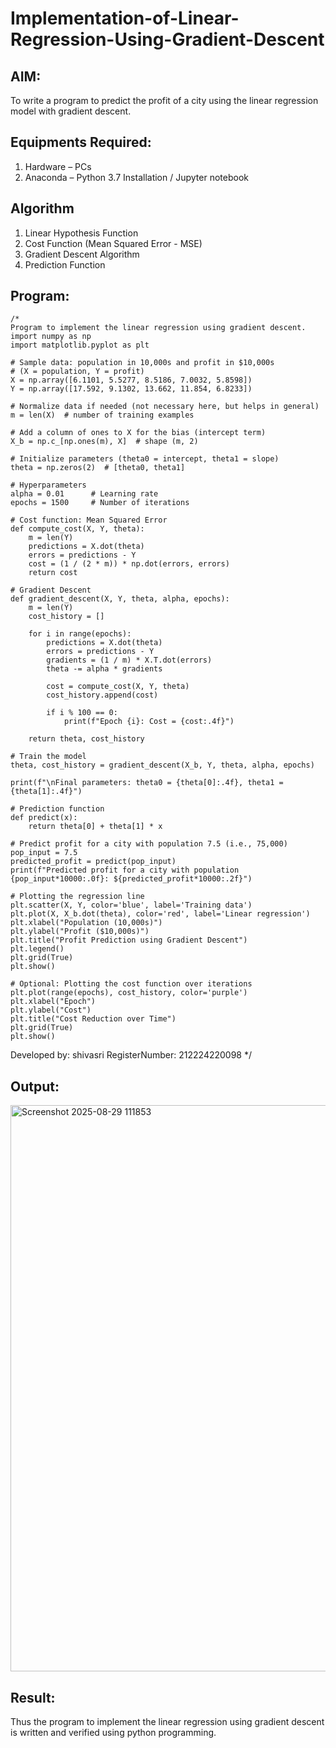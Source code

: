 # Implementation-of-Linear-Regression-Using-Gradient-Descent

## AIM:
To write a program to predict the profit of a city using the linear regression model with gradient descent.

## Equipments Required:
1. Hardware – PCs
2. Anaconda – Python 3.7 Installation / Jupyter notebook

## Algorithm
1. Linear Hypothesis Function
2. Cost Function (Mean Squared Error - MSE)
3. Gradient Descent Algorithm
4. Prediction Function

## Program:
```
/*
Program to implement the linear regression using gradient descent.
import numpy as np
import matplotlib.pyplot as plt

# Sample data: population in 10,000s and profit in $10,000s
# (X = population, Y = profit)
X = np.array([6.1101, 5.5277, 8.5186, 7.0032, 5.8598])
Y = np.array([17.592, 9.1302, 13.662, 11.854, 6.8233])

# Normalize data if needed (not necessary here, but helps in general)
m = len(X)  # number of training examples

# Add a column of ones to X for the bias (intercept term)
X_b = np.c_[np.ones(m), X]  # shape (m, 2)

# Initialize parameters (theta0 = intercept, theta1 = slope)
theta = np.zeros(2)  # [theta0, theta1]

# Hyperparameters
alpha = 0.01      # Learning rate
epochs = 1500     # Number of iterations

# Cost function: Mean Squared Error
def compute_cost(X, Y, theta):
    m = len(Y)
    predictions = X.dot(theta)
    errors = predictions - Y
    cost = (1 / (2 * m)) * np.dot(errors, errors)
    return cost

# Gradient Descent
def gradient_descent(X, Y, theta, alpha, epochs):
    m = len(Y)
    cost_history = []

    for i in range(epochs):
        predictions = X.dot(theta)
        errors = predictions - Y
        gradients = (1 / m) * X.T.dot(errors)
        theta -= alpha * gradients

        cost = compute_cost(X, Y, theta)
        cost_history.append(cost)

        if i % 100 == 0:
            print(f"Epoch {i}: Cost = {cost:.4f}")
    
    return theta, cost_history

# Train the model
theta, cost_history = gradient_descent(X_b, Y, theta, alpha, epochs)

print(f"\nFinal parameters: theta0 = {theta[0]:.4f}, theta1 = {theta[1]:.4f}")

# Prediction function
def predict(x):
    return theta[0] + theta[1] * x

# Predict profit for a city with population 7.5 (i.e., 75,000)
pop_input = 7.5
predicted_profit = predict(pop_input)
print(f"Predicted profit for a city with population {pop_input*10000:.0f}: ${predicted_profit*10000:.2f}")

# Plotting the regression line
plt.scatter(X, Y, color='blue', label='Training data')
plt.plot(X, X_b.dot(theta), color='red', label='Linear regression')
plt.xlabel("Population (10,000s)")
plt.ylabel("Profit ($10,000s)")
plt.title("Profit Prediction using Gradient Descent")
plt.legend()
plt.grid(True)
plt.show()

# Optional: Plotting the cost function over iterations
plt.plot(range(epochs), cost_history, color='purple')
plt.xlabel("Epoch")
plt.ylabel("Cost")
plt.title("Cost Reduction over Time")
plt.grid(True)
plt.show()
```

Developed by: shivasri
RegisterNumber:  212224220098
*/


## Output:
<img width="1000" height="906" alt="Screenshot 2025-08-29 111853" src="https://github.com/user-attachments/assets/bbe428bc-8a02-4e16-82d7-2a6b0252c47e" />


## Result:
Thus the program to implement the linear regression using gradient descent is written and verified using python programming.
